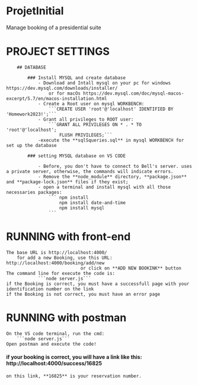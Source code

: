 # ProjetInitial
 Manage booking of a presidential suite


# PROJECT SETTINGS

        ## DATABASE

            ### Install MYSQL and create database
                - Download and Intall mysql on your pc for windows  https://dev.mysql.com/downloads/installer/ 
                    or for macOs https://dev.mysql.com/doc/mysql-macos-excerpt/5.7/en/macos-installation.html
                - Create a Root user on mysql WORKBENCH:
                    ```CREATE USER 'root'@'localhost' IDENTIFIED BY 'Homework2023!';```
                - Grant all privileges to ROOT user:
                    ```GRANT ALL PRIVILEGES ON * . * TO 'root'@'localhost';
                        FLUSH PRIVILEGES;```
                -execute the **sqlSqueries.sql** in mysql WORKBENCH for set up the database

            ### setting MYSQL database on VS CODE

                - Before, you don't have to connect to Bell's server. uses a private server, otherwise, the commands will indicate errors.
                - Remove the **node_module** directory, **package.json** and **package-lock.json** files if they exist;
                - open a terminal and install mysql with all those necessaries packages: 
                    ``` npm install 
                        npm install date-and-time
                        npm install mysql
                    ```
        

# RUNNING with front-end
    The base URL is http://localhost:4000/
        for add a new Booking, use this URL: http://localhost:4000/booking/add/new
                                or click on **ADD NEW BOOKINK** button
    The command line for execute the code is: 
                ```node server.js```
    if the Booking is correct, you must have a successfull page with your identification number on the link
    if the Booking is not correct, you must have an error page


# RUNNING with postman
    On the VS code terminal, run the cmd:
        ```node server.js```
    Open postman and execute the code!


#### if your booking is correct, you will have a link like this: http://localhost:4000/success/16825
    on this link, **16825** is your reservation number.
    
